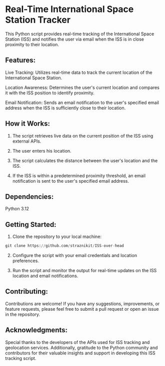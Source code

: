 # Real-Time International Space Station Tracker

This Python script provides real-time tracking of the International Space Station (ISS) and notifies the user via email when the ISS is in close proximity to their location.

## Features:

Live Tracking: Utilizes real-time data to track the current location of the International Space Station.

Location Awareness: Determines the user's current location and compares it with the ISS position to identify proximity.

Email Notification: Sends an email notification to the user's specified email address when the ISS is sufficiently close to their location.

## How it Works:

1. The script retrieves live data on the current position of the ISS using external APIs.

2. The user enters his location.

3. The script calculates the distance between the user's location and the ISS.

4. If the ISS is within a predetermined proximity threshold, an email notification is sent to the user's specified email address.
## Dependencies:

Python 3.12

## Getting Started:

1. Clone the repository to your local machine:
```python
git clone https://github.com/straznikit/ISS-over-head
```
2. Configure the script with your email credentials and location preferences.

3. Run the script and monitor the output for real-time updates on the ISS location and email notifications.

## Contributing:

Contributions are welcome! If you have any suggestions, improvements, or feature requests, please feel free to submit a pull request or open an issue in the repository.

## Acknowledgments:

Special thanks to the developers of the APIs used for ISS tracking and geolocation services. Additionally, gratitude to the Python community and contributors for their valuable insights and support in developing this ISS tracking script.
